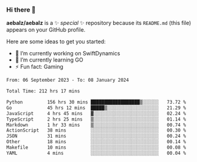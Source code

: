 ### Hi there 👋

**aebalz/aebalz** is a ✨ _special_ ✨ repository because its `README.md` (this file) appears on your GitHub profile.

Here are some ideas to get you started:

- 🔭 I’m currently working on SwiftDynamics
- 🌱 I’m currently learning GO
-  ⚡ Fun fact: Gaming
  
  <!--
- 👯 I’m looking to collaborate on ...
- 🤔 I’m looking for help with ...
- 💬 Ask me about ...
- 📫 How to reach me: ...
- 😄 Pronouns: ...
-->

<!--START_SECTION:waka-->

```txt
From: 06 September 2023 - To: 08 January 2024

Total Time: 212 hrs 17 mins

Python         156 hrs 30 mins ██████████████████▒░░░░░░   73.72 %
Go             45 hrs 12 mins  █████▒░░░░░░░░░░░░░░░░░░░   21.29 %
JavaScript     4 hrs 45 mins   ▓░░░░░░░░░░░░░░░░░░░░░░░░   02.24 %
TypeScript     2 hrs 25 mins   ▒░░░░░░░░░░░░░░░░░░░░░░░░   01.14 %
Markdown       1 hr 33 mins    ▒░░░░░░░░░░░░░░░░░░░░░░░░   00.74 %
ActionScript   38 mins         ░░░░░░░░░░░░░░░░░░░░░░░░░   00.30 %
JSON           31 mins         ░░░░░░░░░░░░░░░░░░░░░░░░░   00.24 %
Other          18 mins         ░░░░░░░░░░░░░░░░░░░░░░░░░   00.14 %
Makefile       10 mins         ░░░░░░░░░░░░░░░░░░░░░░░░░   00.08 %
YAML           4 mins          ░░░░░░░░░░░░░░░░░░░░░░░░░   00.04 %
```

<!--END_SECTION:waka-->
